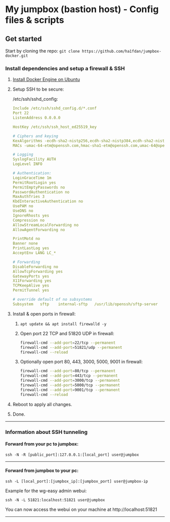 # My jumpbox (bastion host) - Config files & scripts

## Get started
Start by cloning the repo: `git clone https://github.com/ha1fdan/jumpbox-docker.git`

### Install dependencies and setup a firewall & SSH

1. [Install Docker Engine on Ubuntu](https://docs.docker.com/engine/install/ubuntu/)
2. Setup SSH to be secure:

    /etc/ssh/sshd_config:
    ```yaml
    Include /etc/ssh/sshd_config.d/*.conf
    Port 22
    ListenAddress 0.0.0.0

    HostKey /etc/ssh/ssh_host_ed25519_key

    # Ciphers and keying
    KexAlgorithms -ecdh-sha2-nistp256,ecdh-sha2-nistp384,ecdh-sha2-nistp521,diffie-hellman-group14-sha256
    MACs -umac-64-etm@openssh.com,hmac-sha1-etm@openssh.com,umac-64@openssh.com,hmac-sha2-256,hmac-sha2-512,hmac-sha1,umac-128@openssh.com,umac-128-etm@openssh.com

    # Logging
    SyslogFacility AUTH
    LogLevel INFO

    # Authentication:
    LoginGraceTime 1m
    PermitRootLogin yes
    PermitEmptyPasswords no
    PasswordAuthentication no
    MaxAuthTries 3
    KbdInteractiveAuthentication no
    UsePAM no
    UseDNS no
    IgnoreRhosts yes
    Compression no 
    AllowStreamLocalForwarding no
    AllowAgentForwarding no

    PrintMotd no
    Banner none
    PrintLastLog yes
    AcceptEnv LANG LC_*

    # Forwarding
    DisableForwarding no
    AllowTcpForwarding yes
    GatewayPorts yes
    X11Forwarding yes
    TCPKeepAlive yes
    PermitTunnel yes

    # override default of no subsystems
    Subsystem	sftp    internal-sftp	/usr/lib/openssh/sftp-server
    ```

3. Install & open ports in firewall:

    1. `apt update && apt install firewalld -y`
    2. Open port 22 TCP and 51820 UDP in firewall:

        ```bash
        firewall-cmd --add-port=22/tcp --permanent
        firewall-cmd --add-port=51821/udp --permanent
        firewall-cmd --reload
        ```
    3. Optionally open port 80, 443, 3000, 5000, 9001 in firewall:

        ```bash
        firewall-cmd --add-port=80/tcp --permanent
        firewall-cmd --add-port=443/tcp --permanent
        firewall-cmd --add-port=3000/tcp --permanent
        firewall-cmd --add-port=5000/tcp --permanent
        firewall-cmd --add-port=9001/tcp --permanent
        firewall-cmd --reload
        ```
4. Reboot to apply all changes.

5. Done.

---

### Information about SSH tunneling

#### Forward from your pc to jumpbox:

`ssh -N -R [public_port]:127.0.0.1:[local_port] user@jumpbox`

---

#### Forward from jumpbox to your pc:

`ssh -L [local_port]:[jumpbox_ip]:[jumpbox_port] user@jumpbox-ip`

Example for the wg-easy admin webui:

`ssh -N -L 51821:localhost:51821 user@jumpbox`

You can now access the webui on your machine at http://localhost:51821

---